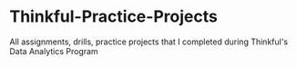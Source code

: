 # Thinkful-Practice-Projects
All assignments, drills, practice projects that I completed during Thinkful's Data Analytics Program
